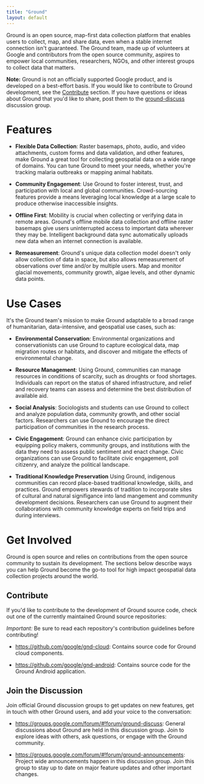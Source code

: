 ```yaml
---
title: "Ground"
layout: default
---
```


Ground is an open source, map-first data collection platform that enables users
to collect, map, and share data, even when a stable internet connection isn't
guaranteed. The Ground team, made up of volunteers at Google and contributors
from the open source community, aspires to empower local communities,
researchers, NGOs, and other interest groups to collect data that matters.

**Note:** Ground is not an officially supported Google product, and is developed
on a best-effort basis. If you would like to contribute to Ground development,
see the [Contribute](#contribute) section. If you have questions or ideas about
Ground that you'd like to share, post them to the
[ground-discuss](https://groups.google.com/forum/#!forum/ground-discuss) discussion group.

<!--Partner Reel-->

# Features

*   **Flexible Data Collection**: Raster basemaps, photo, audio, and video
    attachments, custom forms and data validation, and other features,
    make Ground a great tool for collecting geospatial data on a wide range of
    domains. You can tune Ground to meet your needs, whether you're tracking
    malaria outbreaks or mapping animal habitats.

*   **Community Engagement**: Use Ground to foster interest, trust, and
    participation with local and global communities. Crowd-sourcing features
    provide a means leveraging local knowledge at a large scale to produce
    otherwise inaccessible insights.

*   **Offline First**: Mobility is crucial when collecting or verifying data in
    remote areas. Ground's offline mobile data collection and offline
    raster basemaps give users uninterrupted access to important data wherever
    they may be. Intelligent background data sync automatically uploads new
    data when an internet connection is available.

*   **Remeasurement**: Ground's unique data collection model doesn't only allow
    collection of data in space, but also allows remeasurement of observations
    over time and/or by multiple users. Map and monitor glacial movements,
    community growth, algae levels, and other dynamic data points.

# Use Cases

It's the Ground team's mission to make Ground adaptable to a broad range of
humanitarian, data-intensive, and geospatial use cases, such as:

*   **Environmental Conservation**: Environmental organizations and
    conservationists can use Ground to capture ecological data, map migration
    routes or habitats, and discover and mitigate the effects of environmental
    change.

*   **Resource Management**: Using Ground, communities can manage resources in
    conditions of scarcity, such as droughts or food shortages. Individuals can
    report on the status of shared infrastructure, and relief and recovery teams
    can assess and determine the best distribution of available aid.

*   **Social Analysis**: Sociologists and students can use Ground to collect and
    analyze population data, community growth, and other social factors.
    Researchers can use Ground to encourage the direct participation of
    communities in the research process.

*   **Civic Engagement**: Ground can enhance civic participation by equipping
    policy makers, community groups, and institutions with the data they need to
    assess public sentiment and enact change. Civic organizations can use
    Ground to facilitate civic engagement, poll citizenry, and analyze the
    political landscape.

*   **Traditional Knowledge Preservation** Using Ground, indigenous communities
    can record place-based traditional knowledge, skills, and practices. Ground
    empowers stewards of tradition to incorporate sites of cultural and natural
    signifigance into land mangement and community development decisions.
    Researchers can use Ground to augment their collaborations with community
    knowledge experts on field trips and during interviews.

# Get Involved

Ground is open source and relies on contributions from the open source community
to sustain its development. The sections below describe ways you can help Ground
become the go-to tool for high impact geospatial data collection projects around
the world.

## Contribute

If you'd like to contribute to the development of Ground source code, check out
one of the currently maintained Ground source repositories:

*Important:* Be sure to read each repository's contribution guidelines before
contributing!

*   <https://github.com/google/gnd-cloud>: Contains source code for Ground cloud
    components.

*   <https://github.com/google/gnd-android>: Contains source code for the Ground
    Android application.

## Join the Discussion

Join official Ground discussion groups to get updates on new features, get in
touch with other Ground users, and add your voice to the conversation:

*   <https://groups.google.com/forum/#!forum/ground-discuss>: General discussions
    about Ground are held in this discussion group. Join to explore ideas with
    others, ask questions, or engage with the Ground community.

*   <https://groups.google.com/forum/#!forum/ground-announcements>: Project wide
    announcements happen in this discussion group. Join this group to stay up to
    date on major feature updates and other important changes.

